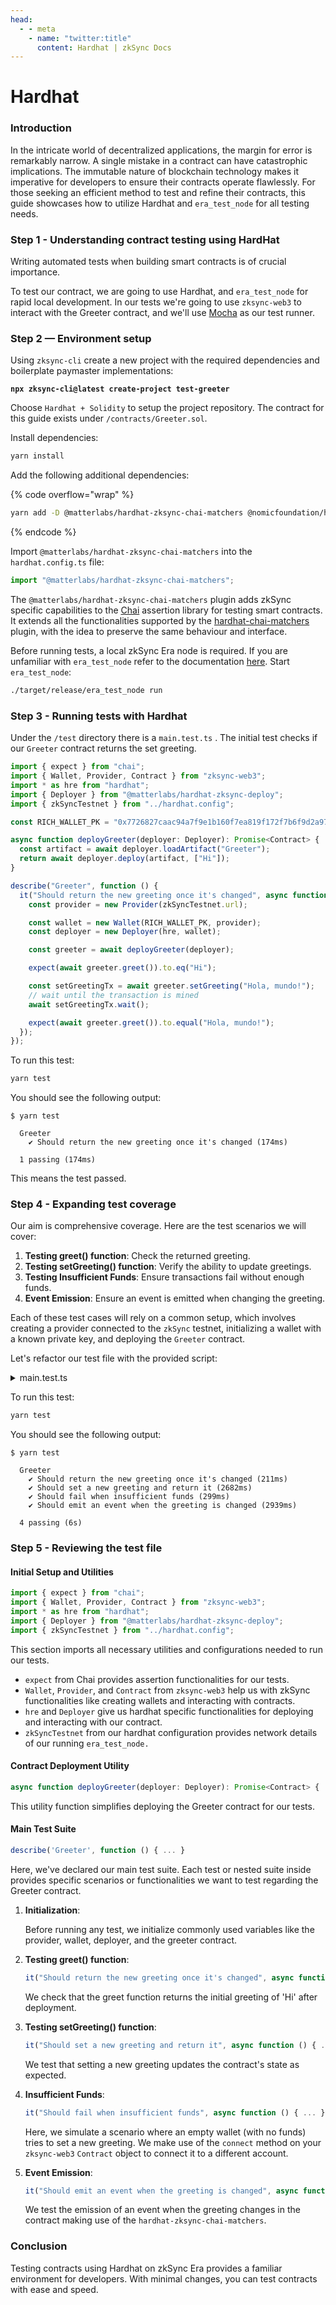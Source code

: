 ```yaml
---
head:
  - - meta
    - name: "twitter:title"
      content: Hardhat | zkSync Docs
---
```


# Hardhat

### Introduction&#x20;

In the intricate world of decentralized applications, the margin for error is remarkably narrow. A single mistake in a contract can have catastrophic implications. The immutable nature of blockchain technology makes it imperative for developers to ensure their contracts operate flawlessly. For those seeking an efficient method to test and refine their contracts, this guide showcases how to utilize Hardhat and `era_test_node` for all testing needs.

### Step 1 - Understanding contract testing using HardHat

Writing automated tests when building smart contracts is of crucial importance.

To test our contract, we are going to use Hardhat, and `era_test_node` for rapid local development. In our tests we're going to use `zksync-web3` to interact with the Greeter contract, and we'll use [Mocha](https://mochajs.org/) as our test runner.

### Step 2 — Environment setup

Using `zksync-cli` create a new project with the required dependencies and boilerplate paymaster implementations:

<pre class="language-bash"><code class="lang-bash"><strong>npx zksync-cli@latest create-project test-greeter
</strong></code></pre>

Choose `Hardhat + Solidity` to setup the project repository. The contract for this guide exists under `/contracts/Greeter.sol`.

Install dependencies:&#x20;

```bash
yarn install
```

Add the following additional dependencies:&#x20;

{% code overflow="wrap" %}

```bash
yarn add -D @matterlabs/hardhat-zksync-chai-matchers @nomicfoundation/hardhat-chai-matchers @nomiclabs/hardhat-ethers
```

{% endcode %}

Import `@matterlabs/hardhat-zksync-chai-matchers` into the `hardhat.config.ts` file:

```typescript
import "@matterlabs/hardhat-zksync-chai-matchers";
```

The `@matterlabs/hardhat-zksync-chai-matchers` plugin adds zkSync specific capabilities to the [Chai](https://www.chaijs.com/) assertion library for testing smart contracts. It extends all the functionalities supported by the [hardhat-chai-matchers](https://hardhat.org/hardhat-chai-matchers/docs/overview) plugin, with the idea to preserve the same behaviour and interface.

Before running tests, a local zkSync Era node is required. If you are unfamiliar with `era_test_node` refer to the documentation [here](era-test-node/). Start `era_test_node`:

```bash
./target/release/era_test_node run
```

### Step 3 - Running tests with Hardhat <a href="#writing-tests" id="writing-tests"></a>

Under the `/test` directory there is a `main.test.ts` . The initial test checks if our `Greeter` contract returns the set greeting.&#x20;

```typescript
import { expect } from "chai";
import { Wallet, Provider, Contract } from "zksync-web3";
import * as hre from "hardhat";
import { Deployer } from "@matterlabs/hardhat-zksync-deploy";
import { zkSyncTestnet } from "../hardhat.config";

const RICH_WALLET_PK = "0x7726827caac94a7f9e1b160f7ea819f172f7b6f9d2a97f992c38edeab82d4110";

async function deployGreeter(deployer: Deployer): Promise<Contract> {
  const artifact = await deployer.loadArtifact("Greeter");
  return await deployer.deploy(artifact, ["Hi"]);
}

describe("Greeter", function () {
  it("Should return the new greeting once it's changed", async function () {
    const provider = new Provider(zkSyncTestnet.url);

    const wallet = new Wallet(RICH_WALLET_PK, provider);
    const deployer = new Deployer(hre, wallet);

    const greeter = await deployGreeter(deployer);

    expect(await greeter.greet()).to.eq("Hi");

    const setGreetingTx = await greeter.setGreeting("Hola, mundo!");
    // wait until the transaction is mined
    await setGreetingTx.wait();

    expect(await greeter.greet()).to.equal("Hola, mundo!");
  });
});
```

To run this test:

```bash
yarn test
```

You should see the following output:

```
$ yarn test

  Greeter
    ✔ Should return the new greeting once it's changed (174ms)

  1 passing (174ms)
```

This means the test passed.&#x20;

### Step 4 - Expanding test coverage

Our aim is comprehensive coverage. Here are the test scenarios we will cover:

1. **Testing greet() function**: Check the returned greeting.
2. **Testing setGreeting() function**: Verify the ability to update greetings.
3. **Testing Insufficient Funds**: Ensure transactions fail without enough funds.
4. **Event Emission**: Ensure an event is emitted when changing the greeting.

Each of these test cases will rely on a common setup, which involves creating a provider connected to the `zkSync` testnet, initializing a wallet with a known private key, and deploying the `Greeter` contract.

Let's refactor our test file with the provided script:

<details>

<summary>main.test.ts</summary>

```typescript
import { expect } from "chai";
import { Wallet, Provider, Contract } from "zksync-web3";
import * as hre from "hardhat";
import { Deployer } from "@matterlabs/hardhat-zksync-deploy";
import { zkSyncTestnet } from "../hardhat.config";

const RICH_WALLET_PK = "0x7726827caac94a7f9e1b160f7ea819f172f7b6f9d2a97f992c38edeab82d4110";

// Deploy the Greeter contract
async function deployGreeter(deployer: Deployer): Promise<Contract> {
  // Load the Greeter contract artifact
  const artifact = await deployer.loadArtifact("Greeter");
  // Deploy the contract with an initial greeting
  return await deployer.deploy(artifact, ["Hi"]);
}

describe("Greeter", function () {
  let greeter;
  let wallet;
  let deployer;

  // Initialize commonly used variables before running the tests
  before(async function () {
    // Create a provider connected to the zkSync testnet
    const provider = new Provider(zkSyncTestnet.url);

    // Create a wallet instance using the rich wallet's private key
    wallet = new Wallet(RICH_WALLET_PK, provider);
    // Create a deployer instance for contract deployments
    deployer = new Deployer(hre, wallet);
    // Deploy the Greeter contract
    greeter = await deployGreeter(deployer);
  });

  // Test the greet() function
  it("Should return the new greeting once it's changed", async function () {
    // Ensure the greet function returns the initial greeting after deployment
    expect(await greeter.greet()).to.eq("Hi");
  });

  // Test the setGreeting() function
  it("Should set a new greeting and return it", async function () {
    // Set a new greeting
    const setGreetingTx = await greeter.setGreeting("Hola, mundo!");
    // Wait for the transaction to be confirmed
    await setGreetingTx.wait();

    // Ensure the greet function returns the newly set greeting
    expect(await greeter.greet()).to.equal("Hola, mundo!");
  });

  // Test for lack of funds (or other tx failures)
  it("Should fail when insufficient funds", async function () {
    // Create an empty wallet with no funds
    const userWallet = Wallet.createRandom();
    // Connect the empty wallet to the greeter contract and attempt to set a new greeting
    try {
      await greeter.connect(userWallet).setGreeting("fail");
      // The following line should not be reached if the transaction fails
      expect(true).to.equal(false);
    } catch (e) {
      // Expect an error to be thrown for the transaction
      expect(e).to.exist;
    }
  });

  // Test event emission
  it("Should emit an event when the greeting is changed", async function () {
    const newGreeting = "Bonjour, monde!";
    // Use the provided .emit method to test event emissions
    await expect(greeter.setGreeting(newGreeting)).to.emit(greeter, "GreetingChanged").withArgs(newGreeting);
  });
});
```

</details>

To run this test:

```bash
yarn test
```

You should see the following output:

```
$ yarn test

  Greeter
    ✔ Should return the new greeting once it's changed (211ms)
    ✔ Should set a new greeting and return it (2682ms)
    ✔ Should fail when insufficient funds (299ms)
    ✔ Should emit an event when the greeting is changed (2939ms)

  4 passing (6s)
```

### Step 5 - Reviewing the test file

#### Initial Setup and Utilities

```typescript
import { expect } from "chai";
import { Wallet, Provider, Contract } from "zksync-web3";
import * as hre from "hardhat";
import { Deployer } from "@matterlabs/hardhat-zksync-deploy";
import { zkSyncTestnet } from "../hardhat.config";
```

This section imports all necessary utilities and configurations needed to run our tests.

- `expect` from Chai provides assertion functionalities for our tests.
- `Wallet`, `Provider`, and `Contract` from `zksync-web3` help us with zkSync functionalities like creating wallets and interacting with contracts.
- `hre` and `Deployer` give us hardhat specific functionalities for deploying and interacting with our contract.
- `zkSyncTestnet` from our hardhat configuration provides network details of our running `era_test_node.`

#### Contract Deployment Utility

```javascript
async function deployGreeter(deployer: Deployer): Promise<Contract> { ... }
```

This utility function simplifies deploying the Greeter contract for our tests.

#### Main Test Suite

```javascript
describe('Greeter', function () { ... }
```

Here, we've declared our main test suite. Each test or nested suite inside provides specific scenarios or functionalities we want to test regarding the Greeter contract.

1.  **Initialization**:

    Before running any test, we initialize commonly used variables like the provider, wallet, deployer, and the greeter contract.

2.  **Testing greet() function**:

    ```javascript
    it("Should return the new greeting once it's changed", async function () { ... });
    ```

    We check that the greet function returns the initial greeting of 'Hi' after deployment.

3.  **Testing setGreeting() function**:

    ```javascript
    it("Should set a new greeting and return it", async function () { ... });
    ```

    We test that setting a new greeting updates the contract's state as expected.

4.  **Insufficient Funds**:

    ```javascript
    it("Should fail when insufficient funds", async function () { ... });
    ```

    Here, we simulate a scenario where an empty wallet (with no funds) tries to set a new greeting. We make use of the `connect` method on your `zksync-web3` `Contract` object to connect it to a different account.

5.  **Event Emission**:

    ```javascript
    it("Should emit an event when the greeting is changed", async function () { ... });
    ```

    We test the emission of an event when the greeting changes in the contract making use of the `hardhat-zksync-chai-matchers`.&#x20;

### Conclusion

Testing contracts using Hardhat on zkSync Era provides a familiar environment for developers. With minimal changes, you can test contracts with ease and speed.
